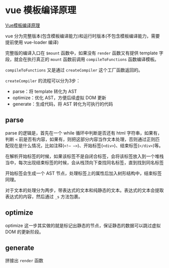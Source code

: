 # vue 模板编译原理

[Vue模板编译原理](https://juejin.cn/post/6863241580753616903#heading-0)

vue 分为完整版本(包含模板编译能力)和运行时版本(不包含模板编译能力，需要提前使用 vue-loader 编译)

完整版的编译入口在 `$mount` 函数中，如果没有 `render` 函数又有提供 template 字段，就会在执行真正的 `mount` 函数前调用 `compileToFunctions` 函数编译模板。

`compileToFunctions` 又是通过 `createCompiler` 这个工厂函数返回的。

`createCompiler` 的流程可以分为3步：

- parse：将 template 转化为 AST
- optimize：优化 AST，方便后续虚拟 DOM 更新
- generate：生成代码，将 AST 转化为可执行的代码

## parse

parse 的逻辑是，首先在一个 while 循环中判断是否还有 html 字符串，如果有，判断 `<` 前是否有内容，如果有，则把这部分内容当作文本处理，否则通过正则匹配现在是什么情况，比如注释(`<!— —>`)、开始标签(`<div>`)、结束标签(`</div>`)等。

在解析开始标签的时候，如果该标签不是自闭合标签，会将该标签放入到一个堆栈当中，每次出现结束标签的时候，会从栈顶向下查找同名标签，直到找到同名标签

开始标签会生成一个 AST 节点，处理标签上的属性后加入树形结构中，结束标签同理。

对于文本的处理分为两步，带表达式的文本和纯静态的文本。表达式的文本会提取表达式的内容，然后通过 `_s` 方法包裹。

## optimize

optimize 这一步其实做的就是标记出静态的节点，保证静态的数据可以跳过虚拟 DOM 的更新阶段。

## generate

拼接出 `render` 函数
